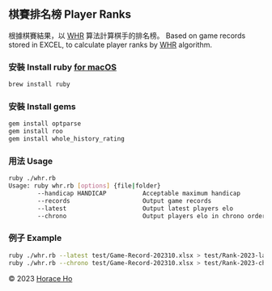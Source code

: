 ## 棋賽排名榜 Player Ranks

根據棋賽結果，以 [WHR](https://www.remi-coulom.fr/WHR/) 算法計算棋手的排名榜。 Based on game records
stored in EXCEL, to calculate player ranks by [WHR](https://www.remi-coulom.fr/WHR/) algorithm.

### 安裝 Install ruby [for macOS](https://www.ruby-lang.org/en/documentation/installation/#homebrew)
```bash
brew install ruby
```

### 安裝 Install gems
```bash
gem install optparse
gem install roo
gem install whole_history_rating
```

### 用法 Usage
```bash
ruby ./whr.rb
Usage: ruby whr.rb [options] {file|folder}
        --handicap HANDICAP          Acceptable maximum handicap
        --records                    Output game records
        --latest                     Output latest players elo
        --chrono                     Output players elo in chrono order
```

### 例子 Example
```bash
ruby ./whr.rb --latest test/Game-Record-202310.xlsx > test/Rank-2023-latest.csv
ruby ./whr.rb --chrono test/Game-Record-202310.xlsx > test/Rank-2023-chrono.csv
```


&copy; 2023 [Horace Ho](https://horaceho.com)
